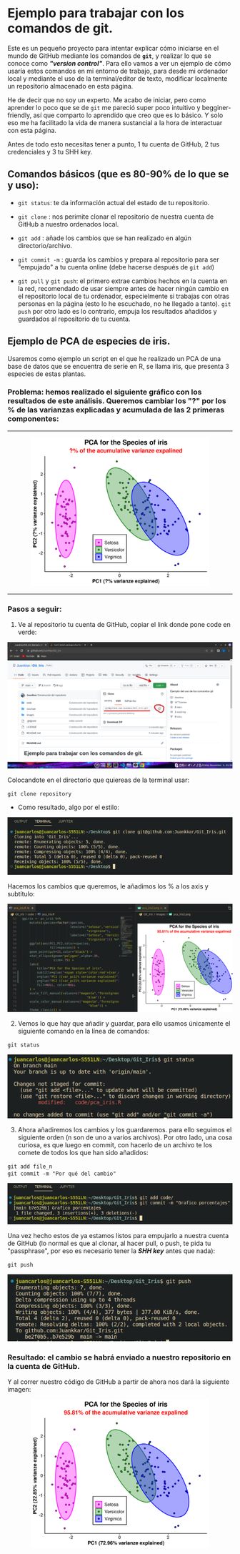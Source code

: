 # **Ejemplo para trabajar con los comandos de git**.

Este es un pequeño proyecto para intentar explicar cómo iniciarse en el mundo de GitHub mediante los comandos de **```git```**, y realizar lo que se conoce como ***"version control"***. Para ello vamos a ver un ejemplo de cómo usaría estos comandos en mi entorno de trabajo, para desde mi ordenador local y mediante el uso de la terminal/editor de texto, modificar localmente un repositorio almacenado en esta página. 

He de decir que no soy un experto. Me acabo de iniciar, pero como aprender lo poco que se de ```git``` me pareció super poco intuitivo y begginer-friendly, así que comparto lo aprendido que creo que es lo básico. Y solo eso me ha facilitado la vida de manera sustancial a la hora de interactuar con esta página.

Antes de todo esto necesitas tener a punto, 1 tu cuenta de GitHub, 2 tus credenciales y 3 tu SHH key.

## Comandos básicos (que es 80-90% de lo que se y uso):

* ```git status```: te da información actual del estado de tu repositorio.

* ```git clone``` : nos perimite clonar el repositorio de nuestra cuenta de GitHub a nuestro ordenados local.
* ```git add``` : añade los cambios que se han realizado en algún directorio/archivo.
* ```git commit -m``` : guarda los cambios y prepara al repositorio para ser "empujado" a tu cuenta online (debe hacerse después de ```git add```)
* ```git pull``` y ```git push```: el primero extrae cambios hechos en la cuenta en la red, recomendado de usar siempre antes de hacer ningún cambio en el repositorio local de tu ordenador, especielmente si trabajas con otras personas en la página (esto lo he escuchado, no he llegado a tanto). ```git push``` por otro lado es lo contrario, empuja los resultados añadidos y guardados al repositorio de  tu cuenta.

## Ejemplo de PCA de especies de iris.

Usaremos como ejemplo un script en el que he realizado un PCA de una base de datos que se encuentra de serie en R, se llama iris, que presenta 3 especies de estas plantas.

### Problema: hemos realizado el siguiente gráfico con los resultados de este análisis. Queremos cambiar los "?" por los % de las varianzas explicadas y acumulada de las 2 primeras componentes:

---

<p align='center'>
    <img src="images/graficos/pca_iris.png" alt=400, width=400>
</p>

---

### Pasos a seguir:

1) Ve al repositorio tu cuenta de GitHub, copiar el link donde pone code en verde:

<p align="center">
    <img src="images/comandos_git/git_clone_web.png">
</p>

Colocandote en el directorio que quiereas de la terminal usar:

```
git clone repository
```

* Como resultado, algo por el estilo:

<p align="center">
    <img src="images/comandos_git/git_clone_local.png">
</p>

Hacemos los cambios que queremos, le añadimos los % a los axis y subtítulo:

<p align="center">
    <img src="images/graficos/aniadimos_glue.png">
</p>

2) Vemos lo que hay que añadir y guardar, para ello usamos únicamente el siguiente comando en la línea de comandos:

```
git status
```

<p align="center">
    <img src="images/comandos_git/git_status.png">
</p>

3) Ahora añadiremos los cambios y los guardaremos. para ello seguimos el siguiente orden (n son de uno a varios archivos). Por otro lado, una cosa curiosa, es que luego en commit, con hacerlo de un archivo te los comete de todos los que han sido añadidos:

```
git add file_n
git commit -m "Por qué del cambio" 
```

<p align="center">
    <img src="images/comandos_git/git_add_commit.png">
</p>

Una vez hecho estos de ya estamos listos para empujarlo a nuestra cuenta de GitHub (lo normal es que al clonar, al hacer pull, o push, te pida tu "passphrase", por eso es necesario tener la ***SHH key*** antes que nada):

```
git push
```

<p align="center">
    <img src="images/comandos_git/git_push.png">
</p>

### Resultado: el cambio se habrá enviado a nuestro repositorio en la cuenta de GitHub. 

Y al correr nuestro código de GitHub a partir de ahora nos dará la siguiente imagen:

<p align="center">
    <img src="images/graficos/pca_iris2.png"  alt=400, width=400>
</p>

